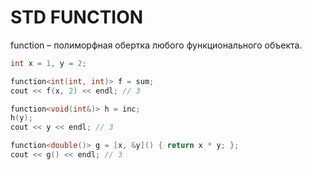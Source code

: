 # STD FUNCTION

function – полиморфная обертка любого функционального объекта.

```CPP
int x = 1, y = 2;

function<int(int, int)> f = sum;
cout << f(x, 2) << endl; // 3

function<void(int&)> h = inc;
h(y);
cout << y << endl; // 3

function<double()> g = [x, &y]() { return x * y; };
cout << g() << endl; // 3
```